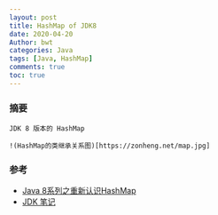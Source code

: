 ```yaml
---
layout: post
title: HashMap of JDK8
date: 2020-04-20
Author: bwt
categories: Java
tags: [Java, HashMap]
comments: true
toc: true
---
```


### 摘要

    JDK 8 版本的 HashMap

    !(HashMap的类继承关系图)[https://zonheng.net/map.jpg]


### 参考

* [Java 8系列之重新认识HashMap](https://zhuanlan.zhihu.com/p/21673805)
* [JDK 笔记](https://github.com/seaswalker/JDK/blob/master/note/HashMap/hashmap.md)